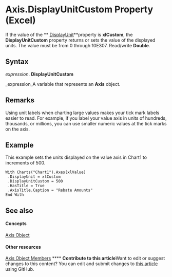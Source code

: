 
# Axis.DisplayUnitCustom Property (Excel)

If the value of the  ** [DisplayUnit](81a4a639-aab4-e404-9e54-c75739cc57f9.md)**property is  **xlCustom**, the  **DisplayUnitCustom** property returns or sets the value of the displayed units. The value must be from 0 through 10E307. Read/write **Double**.


## Syntax

 _expression_. **DisplayUnitCustom**

 _expression_A variable that represents an  **Axis** object.


## Remarks

Using unit labels when charting large values makes your tick mark labels easier to read. For example, if you label your value axis in units of hundreds, thousands, or millions, you can use smaller numeric values at the tick marks on the axis.


## Example

This example sets the units displayed on the value axis in Chart1 to increments of 500.


```
With Charts("Chart1").Axes(xlValue) 
 .DisplayUnit = xlCustom 
 .DisplayUnitCustom = 500 
 .HasTitle = True 
 .AxisTitle.Caption = "Rebate Amounts" 
End With
```


## See also


#### Concepts


 [Axis Object](7e08c61b-90f4-8d91-0ee2-84283d10b324.md)
#### Other resources


 [Axis Object Members](2b60f79e-339d-a6cf-7ec6-a915b550c634.md)
****   **Contribute to this article**Want to edit or suggest changes to this content? You can edit and submit changes to  [this article](https://github.com/jhershey00/VBA_Excel_Test/OpenXMLCon/articles/77c660cc-dfb7-d4f7-6a8a-52522e026299.md) using GitHub.

